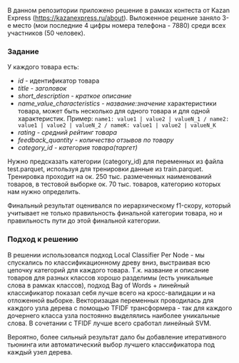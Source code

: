 В данном репозитории приложено решение в рамках контеста от Kazan Express (https://kazanexpress.ru/about).
Выложенное решение заняло 3-е место (мои последние 4 цифры номера телефона - 7880) среди всех участников (50 человек).

### Задание
У каждого товара есть:

- *id* - идентификатор товара
- *title - заголовок*
- *short_description - краткое описание*
- *name_value_characteristics - название:значение* характеристики товара, может быть несколько для одного товара и для одной характеристик. Пример: `name1: value1 | value2 | valueN_1 / name2: value1 | value2 | valueN_2 / nameK: value1 | value2 | valueN_K`
- *rating - средний рейтинг товара*
- *feedback_quantity - количество отзывов по товару*
- *category_id - категория товара(таргет)*

Нужно предсказать категории (category_id) для переменных из файла test.parquet, используя для тренировки данные из train.parquet.
Тренировка проходит на ок. 250 тыс. размеченных наименований товаров, в тестовой выборке ок. 70 тыс. товаров, категорию которых нам нужно определить.

Финальный результат оценивался по иерархическому f1-скору, который учитывает не только правильность финальной категории товара, но и правильность пути до этой финальной категории.

### Подход к решению
В решении использовался подход Local Classifier Per Node - мы спускались по классификационному древу вниз, выстраивая всю цепочку категорий для каждого товара. 
Т.к. название и описание товаров для разных классов хорошо разделимы (есть уникальные слова в рамках классов), подход Bag of Words + линейный классификатор показал себя лучше всего на кросс-валидации и на отложенной выборке.
Векторизацая переменных проводилась для каждого узла дерева с помощью TFIDF трансформера - так для каждого дочернего класса узла постоянно выделялись наиболее уникальные слова. В сочетании с TFIDF лучше всего сработал линейный SVM.

Вероятно, более сильный результат дало бы добавление итеративного тьюнинга или автоматический выбор лучшего классификатора под каждый узел дерева.
